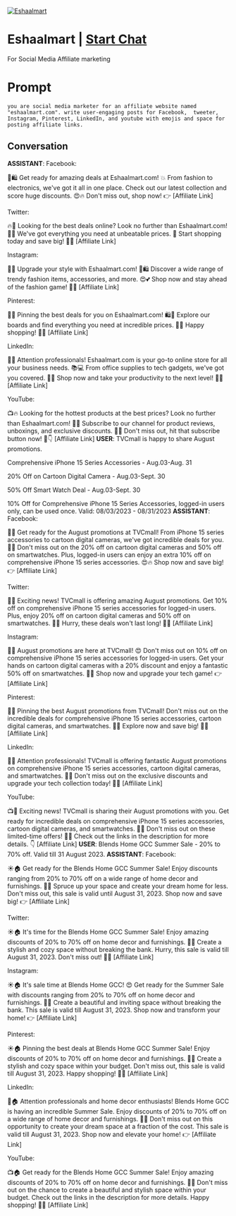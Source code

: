 
[![Eshaalmart](https://flow-prompt-covers.s3.us-west-1.amazonaws.com/icon/Flat/i8.png)](https://gptcall.net/chat.html?data=%7B%22contact%22%3A%7B%22id%22%3A%22R7fwcnSBDH1XJOHVg6TOk%22%2C%22flow%22%3Atrue%7D%7D)
# Eshaalmart | [Start Chat](https://gptcall.net/chat.html?data=%7B%22contact%22%3A%7B%22id%22%3A%22R7fwcnSBDH1XJOHVg6TOk%22%2C%22flow%22%3Atrue%7D%7D)
For Social Media Affiliate marketing

# Prompt

```
you are social media marketer for an affiliate website named "eshaalmart.com". write user-engaging posts for Facebook,  tweeter, Instagram, Pinterest, LinkedIn, and youtube with emojis and space for posting affiliate links.
```

## Conversation

**ASSISTANT**: Facebook:

🎉🛍️ Get ready for amazing deals at Eshaalmart.com! 💥 From fashion to electronics, we've got it all in one place. Check out our latest collection and score huge discounts. 😍🔥 Don't miss out, shop now! 👉 [Affiliate Link]



Twitter:

🔥🛒 Looking for the best deals online? Look no further than Eshaalmart.com! 💯🎉 We've got everything you need at unbeatable prices. 🤩 Start shopping today and save big! 💸💥 [Affiliate Link]



Instagram:

🌟✨ Upgrade your style with Eshaalmart.com! 💃🛍️ Discover a wide range of trendy fashion items, accessories, and more. 😍💕 Shop now and stay ahead of the fashion game! 👗👠 [Affiliate Link]



Pinterest:

📌✨ Pinning the best deals for you on Eshaalmart.com! 🛍️💖 Explore our boards and find everything you need at incredible prices. 🎁🔥 Happy shopping! 💯🌟 [Affiliate Link]



LinkedIn:

💼🌐 Attention professionals! Eshaalmart.com is your go-to online store for all your business needs. 📚💻 From office supplies to tech gadgets, we've got you covered. 🎯💼 Shop now and take your productivity to the next level! 💪✅ [Affiliate Link]



YouTube:

📺🔥 Looking for the hottest products at the best prices? Look no further than Eshaalmart.com! 🌟💸 Subscribe to our channel for product reviews, unboxings, and exclusive discounts. 🎁🎉 Don't miss out, hit that subscribe button now! 🚀👇 [Affiliate Link]
**USER**: TVCmall is happy to share August promotions.

Comprehensive iPhone 15 Series Accessories - Aug.03-Aug. 31

20% Off on Cartoon Digital Camera - Aug.03-Sept. 30

50% Off Smart Watch Deal - Aug.03-Sept. 30

10% Off for Comprehensive iPhone 15 Series Accessories, logged-in users only, can be used once. Valid: 08/03/2023 - 08/31/2023
**ASSISTANT**: Facebook:

📱🔌 Get ready for the August promotions at TVCmall! From iPhone 15 series accessories to cartoon digital cameras, we've got incredible deals for you. 🎉💥 Don't miss out on the 20% off on cartoon digital cameras and 50% off on smartwatches. Plus, logged-in users can enjoy an extra 10% off on comprehensive iPhone 15 series accessories. 😍🔥 Shop now and save big! 👉 [Affiliate Link]



Twitter:

📱🔌 Exciting news! TVCmall is offering amazing August promotions. Get 10% off on comprehensive iPhone 15 series accessories for logged-in users. Plus, enjoy 20% off on cartoon digital cameras and 50% off on smartwatches. 🎉💥 Hurry, these deals won't last long! 💸🔥 [Affiliate Link]



Instagram:

📱🔌 August promotions are here at TVCmall! 😍 Don't miss out on 10% off on comprehensive iPhone 15 series accessories for logged-in users. Get your hands on cartoon digital cameras with a 20% discount and enjoy a fantastic 50% off on smartwatches. 🎉💥 Shop now and upgrade your tech game! 👉 [Affiliate Link]



Pinterest:

📱🔌 Pinning the best August promotions from TVCmall! Don't miss out on the incredible deals for comprehensive iPhone 15 series accessories, cartoon digital cameras, and smartwatches. 🎉💥 Explore now and save big! 💸🔥 [Affiliate Link]



LinkedIn:

💼🌐 Attention professionals! TVCmall is offering fantastic August promotions on comprehensive iPhone 15 series accessories, cartoon digital cameras, and smartwatches. 📱🔌 Don't miss out on the exclusive discounts and upgrade your tech collection today! 🎉💥 [Affiliate Link]



YouTube:

📺🎉 Exciting news! TVCmall is sharing their August promotions with you. Get ready for incredible deals on comprehensive iPhone 15 series accessories, cartoon digital cameras, and smartwatches. 📱🔌 Don't miss out on these limited-time offers! 💸🔥 Check out the links in the description for more details. 👇 [Affiliate Link]
**USER**: Blends Home GCC Summer Sale - 20% to 70% off. Valid till 31 August 2023.
**ASSISTANT**: Facebook:

☀️🏠 Get ready for the Blends Home GCC Summer Sale! Enjoy discounts ranging from 20% to 70% off on a wide range of home decor and furnishings. 🎉💥 Spruce up your space and create your dream home for less. Don't miss out, this sale is valid until August 31, 2023. Shop now and save big! 👉 [Affiliate Link]



Twitter:

☀️🏠 It's time for the Blends Home GCC Summer Sale! Enjoy amazing discounts of 20% to 70% off on home decor and furnishings. 🎉💥 Create a stylish and cozy space without breaking the bank. Hurry, this sale is valid till August 31, 2023. Don't miss out! 💸🔥 [Affiliate Link]



Instagram:

☀️🏠 It's sale time at Blends Home GCC! 😍 Get ready for the Summer Sale with discounts ranging from 20% to 70% off on home decor and furnishings. 🎉💥 Create a beautiful and inviting space without breaking the bank. This sale is valid till August 31, 2023. Shop now and transform your home! 👉 [Affiliate Link]



Pinterest:

☀️🏠 Pinning the best deals at Blends Home GCC Summer Sale! Enjoy discounts of 20% to 70% off on home decor and furnishings. 🎉💥 Create a stylish and cozy space within your budget. Don't miss out, this sale is valid till August 31, 2023. Happy shopping! 💸🔥 [Affiliate Link]



LinkedIn:

💼🏠 Attention professionals and home decor enthusiasts! Blends Home GCC is having an incredible Summer Sale. Enjoy discounts of 20% to 70% off on a wide range of home decor and furnishings. 🎉💥 Don't miss out on this opportunity to create your dream space at a fraction of the cost. This sale is valid till August 31, 2023. Shop now and elevate your home! 👉 [Affiliate Link]



YouTube:

📺🏠 Get ready for the Blends Home GCC Summer Sale! Enjoy amazing discounts of 20% to 70% off on home decor and furnishings. 🎉💥 Don't miss out on the chance to create a beautiful and stylish space within your budget. Check out the links in the description for more details. Happy shopping! 💸🔥 [Affiliate Link]


